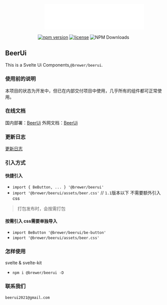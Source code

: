 <div align='center'>

<img src="./static/logo_new.svg" width='320px' style='margin-left: 70px;' />

[![npm version](https://img.shields.io/npm/v/@brewer/beerui.svg)](https://www.npmjs.com/package/@brewer/beerui) [![license](https://img.shields.io/npm/l/@brewer/beerui)](LICENSE.md) ![NPM Downloads](https://img.shields.io/npm/dt/@brewer/beerui?color=%23fb7182&label=downloads) 

</div>

## BeerUi
This is a Svelte Ui Components,`@brewer/beerui`.

### 使用前的说明
本项目的状态为开发中，但已在内部交付项目中使用，几乎所有的组件都可正常使用。

### 在线文档
国内部署：[BeerUi](https://beer-ui.com/)
外网文档：[BeerUi](https://beer-ui.vercel.app/)

### 更新日志
[更新日志](./CHANGELOG.md)

### 引入方式

#### 快捷引入
- `import { BeButton, ... } '@brewer/beerui'`
- `import '@brewer/beerui/assets/beer.css'` // `1.1`版本以下 不需要额外引入css
> 打包发布时，会按需打包

#### 按需引入 css需要单独导入
- `import BeButton '@brewer/beerui/be-button'`
- `import '@brewer/beerui/assets/beer.css'`

### 怎样使用
svelte & svelte-kit

- `npm i @brewer/beerui -D`

### 联系我们
`beerui2021@gmail.com`


